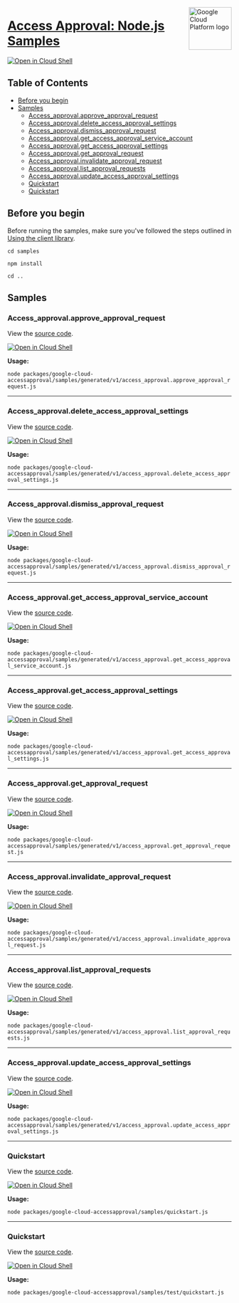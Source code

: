 [//]: # "This README.md file is auto-generated, all changes to this file will be lost."
[//]: # "To regenerate it, use `python -m synthtool`."
<img src="https://avatars2.githubusercontent.com/u/2810941?v=3&s=96" alt="Google Cloud Platform logo" title="Google Cloud Platform" align="right" height="96" width="96"/>

# [Access Approval: Node.js Samples](https://github.com/googleapis/google-cloud-node)

[![Open in Cloud Shell][shell_img]][shell_link]



## Table of Contents

* [Before you begin](#before-you-begin)
* [Samples](#samples)
  * [Access_approval.approve_approval_request](#access_approval.approve_approval_request)
  * [Access_approval.delete_access_approval_settings](#access_approval.delete_access_approval_settings)
  * [Access_approval.dismiss_approval_request](#access_approval.dismiss_approval_request)
  * [Access_approval.get_access_approval_service_account](#access_approval.get_access_approval_service_account)
  * [Access_approval.get_access_approval_settings](#access_approval.get_access_approval_settings)
  * [Access_approval.get_approval_request](#access_approval.get_approval_request)
  * [Access_approval.invalidate_approval_request](#access_approval.invalidate_approval_request)
  * [Access_approval.list_approval_requests](#access_approval.list_approval_requests)
  * [Access_approval.update_access_approval_settings](#access_approval.update_access_approval_settings)
  * [Quickstart](#quickstart)
  * [Quickstart](#quickstart)

## Before you begin

Before running the samples, make sure you've followed the steps outlined in
[Using the client library](https://github.com/googleapis/google-cloud-node#using-the-client-library).

`cd samples`

`npm install`

`cd ..`

## Samples



### Access_approval.approve_approval_request

View the [source code](https://github.com/googleapis/google-cloud-node/blob/master/packages/google-cloud-accessapproval/samples/generated/v1/access_approval.approve_approval_request.js).

[![Open in Cloud Shell][shell_img]](https://console.cloud.google.com/cloudshell/open?git_repo=https://github.com/googleapis/google-cloud-node&page=editor&open_in_editor=packages/google-cloud-accessapproval/samples/generated/v1/access_approval.approve_approval_request.js,samples/README.md)

__Usage:__


`node packages/google-cloud-accessapproval/samples/generated/v1/access_approval.approve_approval_request.js`


-----




### Access_approval.delete_access_approval_settings

View the [source code](https://github.com/googleapis/google-cloud-node/blob/master/packages/google-cloud-accessapproval/samples/generated/v1/access_approval.delete_access_approval_settings.js).

[![Open in Cloud Shell][shell_img]](https://console.cloud.google.com/cloudshell/open?git_repo=https://github.com/googleapis/google-cloud-node&page=editor&open_in_editor=packages/google-cloud-accessapproval/samples/generated/v1/access_approval.delete_access_approval_settings.js,samples/README.md)

__Usage:__


`node packages/google-cloud-accessapproval/samples/generated/v1/access_approval.delete_access_approval_settings.js`


-----




### Access_approval.dismiss_approval_request

View the [source code](https://github.com/googleapis/google-cloud-node/blob/master/packages/google-cloud-accessapproval/samples/generated/v1/access_approval.dismiss_approval_request.js).

[![Open in Cloud Shell][shell_img]](https://console.cloud.google.com/cloudshell/open?git_repo=https://github.com/googleapis/google-cloud-node&page=editor&open_in_editor=packages/google-cloud-accessapproval/samples/generated/v1/access_approval.dismiss_approval_request.js,samples/README.md)

__Usage:__


`node packages/google-cloud-accessapproval/samples/generated/v1/access_approval.dismiss_approval_request.js`


-----




### Access_approval.get_access_approval_service_account

View the [source code](https://github.com/googleapis/google-cloud-node/blob/master/packages/google-cloud-accessapproval/samples/generated/v1/access_approval.get_access_approval_service_account.js).

[![Open in Cloud Shell][shell_img]](https://console.cloud.google.com/cloudshell/open?git_repo=https://github.com/googleapis/google-cloud-node&page=editor&open_in_editor=packages/google-cloud-accessapproval/samples/generated/v1/access_approval.get_access_approval_service_account.js,samples/README.md)

__Usage:__


`node packages/google-cloud-accessapproval/samples/generated/v1/access_approval.get_access_approval_service_account.js`


-----




### Access_approval.get_access_approval_settings

View the [source code](https://github.com/googleapis/google-cloud-node/blob/master/packages/google-cloud-accessapproval/samples/generated/v1/access_approval.get_access_approval_settings.js).

[![Open in Cloud Shell][shell_img]](https://console.cloud.google.com/cloudshell/open?git_repo=https://github.com/googleapis/google-cloud-node&page=editor&open_in_editor=packages/google-cloud-accessapproval/samples/generated/v1/access_approval.get_access_approval_settings.js,samples/README.md)

__Usage:__


`node packages/google-cloud-accessapproval/samples/generated/v1/access_approval.get_access_approval_settings.js`


-----




### Access_approval.get_approval_request

View the [source code](https://github.com/googleapis/google-cloud-node/blob/master/packages/google-cloud-accessapproval/samples/generated/v1/access_approval.get_approval_request.js).

[![Open in Cloud Shell][shell_img]](https://console.cloud.google.com/cloudshell/open?git_repo=https://github.com/googleapis/google-cloud-node&page=editor&open_in_editor=packages/google-cloud-accessapproval/samples/generated/v1/access_approval.get_approval_request.js,samples/README.md)

__Usage:__


`node packages/google-cloud-accessapproval/samples/generated/v1/access_approval.get_approval_request.js`


-----




### Access_approval.invalidate_approval_request

View the [source code](https://github.com/googleapis/google-cloud-node/blob/master/packages/google-cloud-accessapproval/samples/generated/v1/access_approval.invalidate_approval_request.js).

[![Open in Cloud Shell][shell_img]](https://console.cloud.google.com/cloudshell/open?git_repo=https://github.com/googleapis/google-cloud-node&page=editor&open_in_editor=packages/google-cloud-accessapproval/samples/generated/v1/access_approval.invalidate_approval_request.js,samples/README.md)

__Usage:__


`node packages/google-cloud-accessapproval/samples/generated/v1/access_approval.invalidate_approval_request.js`


-----




### Access_approval.list_approval_requests

View the [source code](https://github.com/googleapis/google-cloud-node/blob/master/packages/google-cloud-accessapproval/samples/generated/v1/access_approval.list_approval_requests.js).

[![Open in Cloud Shell][shell_img]](https://console.cloud.google.com/cloudshell/open?git_repo=https://github.com/googleapis/google-cloud-node&page=editor&open_in_editor=packages/google-cloud-accessapproval/samples/generated/v1/access_approval.list_approval_requests.js,samples/README.md)

__Usage:__


`node packages/google-cloud-accessapproval/samples/generated/v1/access_approval.list_approval_requests.js`


-----




### Access_approval.update_access_approval_settings

View the [source code](https://github.com/googleapis/google-cloud-node/blob/master/packages/google-cloud-accessapproval/samples/generated/v1/access_approval.update_access_approval_settings.js).

[![Open in Cloud Shell][shell_img]](https://console.cloud.google.com/cloudshell/open?git_repo=https://github.com/googleapis/google-cloud-node&page=editor&open_in_editor=packages/google-cloud-accessapproval/samples/generated/v1/access_approval.update_access_approval_settings.js,samples/README.md)

__Usage:__


`node packages/google-cloud-accessapproval/samples/generated/v1/access_approval.update_access_approval_settings.js`


-----




### Quickstart

View the [source code](https://github.com/googleapis/google-cloud-node/blob/master/packages/google-cloud-accessapproval/samples/quickstart.js).

[![Open in Cloud Shell][shell_img]](https://console.cloud.google.com/cloudshell/open?git_repo=https://github.com/googleapis/google-cloud-node&page=editor&open_in_editor=packages/google-cloud-accessapproval/samples/quickstart.js,samples/README.md)

__Usage:__


`node packages/google-cloud-accessapproval/samples/quickstart.js`


-----




### Quickstart

View the [source code](https://github.com/googleapis/google-cloud-node/blob/master/packages/google-cloud-accessapproval/samples/test/quickstart.js).

[![Open in Cloud Shell][shell_img]](https://console.cloud.google.com/cloudshell/open?git_repo=https://github.com/googleapis/google-cloud-node&page=editor&open_in_editor=packages/google-cloud-accessapproval/samples/test/quickstart.js,samples/README.md)

__Usage:__


`node packages/google-cloud-accessapproval/samples/test/quickstart.js`






[shell_img]: https://gstatic.com/cloudssh/images/open-btn.png
[shell_link]: https://console.cloud.google.com/cloudshell/open?git_repo=https://github.com/googleapis/google-cloud-node&page=editor&open_in_editor=samples/README.md
[product-docs]: https://cloud.google.com/cloud-provider-access-management/access-approval/docs
